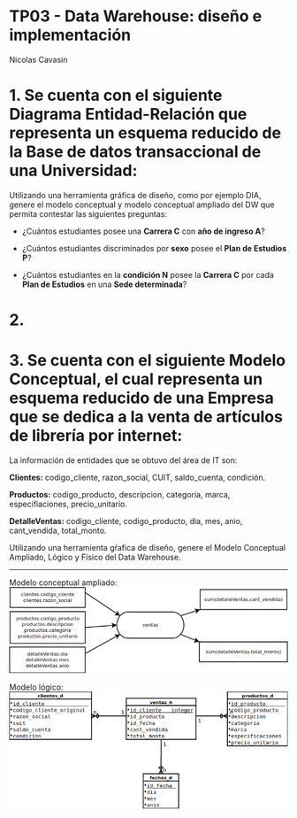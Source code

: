 # TP03 - Data Warehouse: diseño e implementación
Nicolas Cavasin

# 1. Se cuenta con el siguiente Diagrama Entidad-Relación que representa un esquema reducido de la Base de datos transaccional de una Universidad:





Utilizando una herramienta gráfica de diseño, como por ejemplo DIA, genere el modelo conceptual y modelo conceptual ampliado del DW que permita contestar las siguientes preguntas:

- ¿Cuántos estudiantes posee una **Carrera C** con **año de ingreso A**?

- ¿Cuántos estudiantes discriminados por **sexo** posee el **Plan de Estudios P**?

- ¿Cuántos estudiantes en la **condición N** posee la **Carrera C** por cada **Plan de Estudios** en una **Sede determinada**?

# 2. 


# 3. Se cuenta con el siguiente Modelo Conceptual, el cual representa un esquema reducido de una Empresa que se dedica a la venta de artículos de librería por internet:



La información de entidades que se obtuvo del área de IT son:

**Clientes:** codigo_cliente, razon_social, CUIT, saldo_cuenta, condición.

**Productos:** codigo_producto, descripcion, categoria, marca, especifiaciones, precio_unitario.

**DetalleVentas:** codigo_cliente, codigo_producto, dia, mes, anio, cant_vendida, total_monto.

Utilizando una herramienta gŕafica de diseño, genere el Modelo Conceptual Ampliado, Lógico y Físico del Data Warehouse.

___

Modelo conceptual ampliado:
![punto3-mca](./tp03-data_warehouse/punto_3/02-modelo_conceptual_ampliado.png)

Modelo lógico:
![punto3-ml](./tp03-data_warehouse/punto_3/04-modelo_logico.png)





